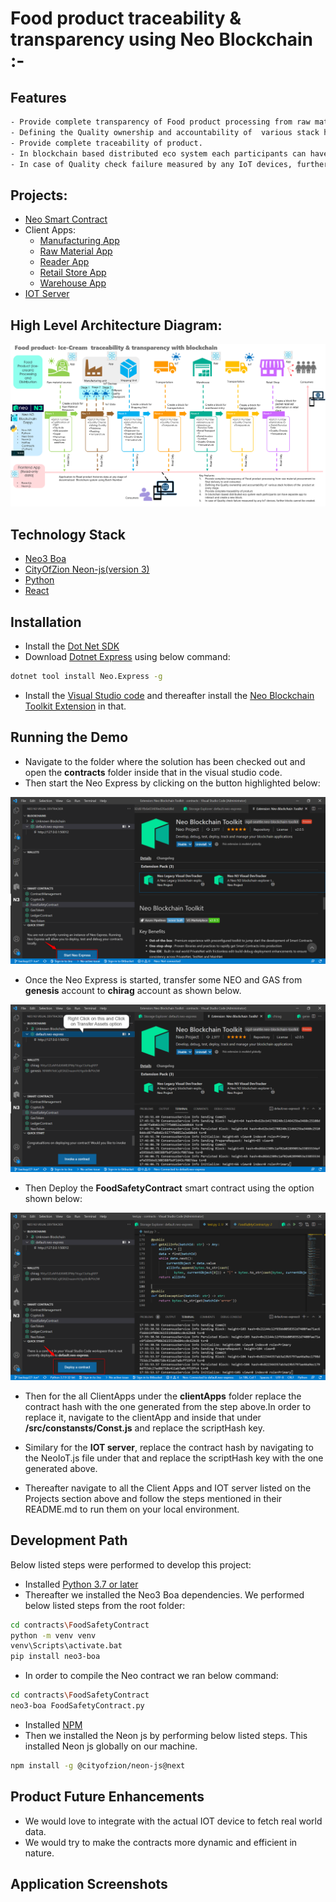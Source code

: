 #  Food product traceability & transparency using Neo Blockchain :-

## Features

```sh
- Provide complete transparency of Food product processing from raw material procurement to final delivery to end consumer.
- Defining the Quality ownership and accountability of  various stack holders of the  product at every stage.
- Provide complete traceability of product. 
- In blockchain based distributed eco system each participants can have separate app to interact and create a new block.
- In case of Quality check failure measured by any IoT devices, further blocks cannot be created
```

## Projects:

- [Neo Smart Contract](https://github.com/jeshu/neo-hackathon/tree/master/contracts/FoodSafetyContract) 
- Client Apps:
  - [Manufacturing App](https://github.com/jeshu/neo-hackathon/tree/master/clientApps/ManufacturingApp)
  - [Raw Material App](https://github.com/jeshu/neo-hackathon/tree/master/clientApps/RawMaterialApp)
  - [Reader App](https://github.com/jeshu/neo-hackathon/tree/master/clientApps/ReaderApp)
  - [Retail Store App](https://github.com/jeshu/neo-hackathon/tree/master/clientApps/RetailStore)
  - [Warehouse App](https://github.com/jeshu/neo-hackathon/tree/master/clientApps/Warehouse)
- [IOT Server](https://github.com/jeshu/neo-hackathon/tree/master/IoTServer)

## High Level Architecture Diagram: 

![Output](/images/architecture/blockchain_architecture_diagram.png)

## Technology Stack

- [Neo3 Boa](https://dojo.coz.io/neo3/boa/getting-started.html)
- [CityOfZion Neon-js(version 3)](https://dojo.coz.io/neo3/neon-js/docs/)
- [Python](https://www.python.org/)
- [React](https://reactjs.org/)

## Installation

- Install the [Dot Net SDK](https://dotnet.microsoft.com/download)
- Download [Dotnet Express](https://github.com/neo-project/neo-express) using below command:

```sh
dotnet tool install Neo.Express -g
```
- Install the [Visual Studio code](https://code.visualstudio.com/download) and thereafter install the [Neo Blockchain Toolkit Extension](https://marketplace.visualstudio.com/items?itemName=ngd-seattle.neo-blockchain-toolkit) in that.


## Running the Demo

- Navigate to the folder where the solution has been checked out and open the **contracts** folder inside that in the visual studio code.
- Then start the Neo Express by clicking on the button highlighted below:

![Output](/images/neoexpress/snapshot1.png)

- Once the Neo Express is started, transfer some NEO and GAS from **genesis** account to **chirag** account as shown below.

![Output](/images/neoexpress/snapshot2.png)

- Then Deploy the **FoodSafetyContract** smart contract using the option shown below:

![Output](/images/neoexpress/snapshot3.png)

- Then for the all ClientApps under the **clientApps** folder replace the contract hash with the one generated from the step above.In order to replace it, navigate to the clientApp and inside that under **/src/constansts/Const.js** and replace the scriptHash key.

- Similary for the **IOT server**, replace the contract hash by navigating to the NeoIoT.js file under that and replace the scriptHash key with the one generated above. 

- Thereafter navigate to all the Client Apps and IOT server listed on the Projects section above and follow the steps mentioned in their README.md to run them on your local environment.


## Development Path

Below listed steps were performed to develop this project:

- Installed [Python 3.7 or later](https://www.python.org/downloads/release/python-379/)
- Thereafter we installed the Neo3 Boa dependencies. We performed below listed steps from the root folder:
```sh
cd contracts\FoodSafetyContract
python -m venv venv
venv\Scripts\activate.bat
pip install neo3-boa
```
- In order to compile the Neo contract we ran below command:
```sh
cd contracts\FoodSafetyContract
neo3-boa FoodSafetyContract.py
```
- Installed [NPM](https://nodejs.org/en/download/)
- Then we installed the Neon js by performing below listed steps. This installed Neon js globally on our machine.
```sh
npm install -g @cityofzion/neon-js@next
```



## Product Future Enhancements

- We would love to integrate with the actual IOT device to fetch real world data.
- We would try to make the contracts more dynamic and efficient in nature.


## Application Screenshots